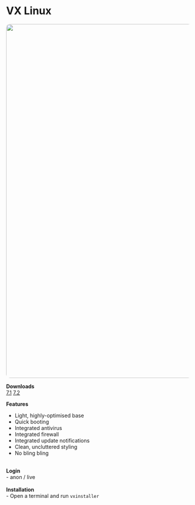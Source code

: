 # VX Linux
<img src="https://github.com/dessington/vx-linux/blob/main/desktop-pro.jpg" style="width:960px;border-radius:10px!important;">

**Downloads**<br>
<a href="https://drive.google.com/drive/folders/1TFcRIUyVDOXlfoG1QvpgmWhRDKqHuF-j?usp=sharing">7.1</a>
<a href="https://drive.google.com/drive/folders/11EHOZowUqL3NcMr9MMBqKoZVETHAPK_M?usp=sharing">7.2</a>
<br>

**Features**
- Light, highly-optimised base<br>
- Quick booting<br>
- Integrated antivirus<br>
- Integrated firewall<br>
- Integrated update notifications<br>
- Clean, uncluttered styling<br>
- No bling bling<br>
<br>
<b>Login</b><br>
- anon / live
<br><br>
<b>Installation</b><br>
- Open a terminal and run <code>vxinstaller</code>

